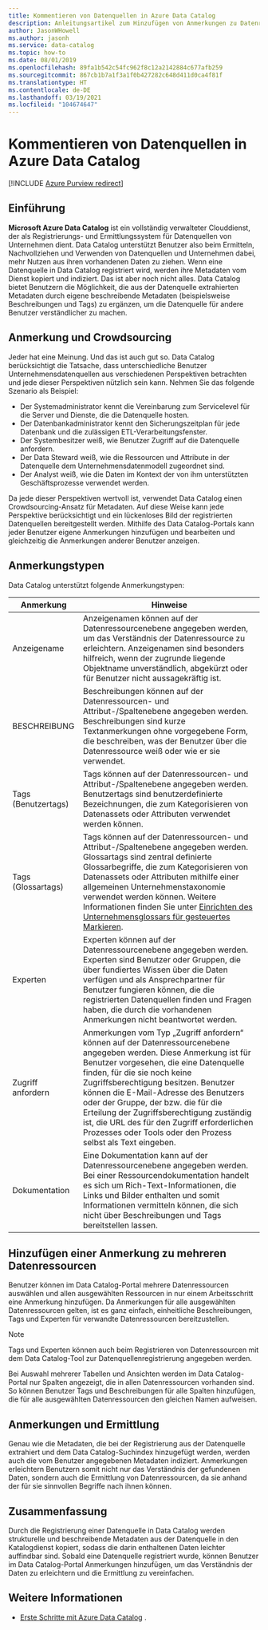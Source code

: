 ```yaml
---
title: Kommentieren von Datenquellen in Azure Data Catalog
description: Anleitungsartikel zum Hinzufügen von Anmerkungen zu Datenressourcen in Azure Data Catalog, einschließlich Anzeigenamen, Tags, Beschreibungen und Experten.
author: JasonWHowell
ms.author: jasonh
ms.service: data-catalog
ms.topic: how-to
ms.date: 08/01/2019
ms.openlocfilehash: 89fa1b542c54fc962f8c12a2142884c677afb259
ms.sourcegitcommit: 867cb1b7a1f3a1f0b427282c648d411d0ca4f81f
ms.translationtype: HT
ms.contentlocale: de-DE
ms.lasthandoff: 03/19/2021
ms.locfileid: "104674647"
---
```

# <a name="how-to-annotate-data-sources-in-azure-data-catalog"></a>Kommentieren von Datenquellen in Azure Data Catalog

[!INCLUDE [Azure Purview redirect](../../includes/data-catalog-use-purview.md)]

## <a name="introduction"></a>Einführung

**Microsoft Azure Data Catalog** ist ein vollständig verwalteter Clouddienst, der als Registrierungs- und Ermittlungssystem für Datenquellen von Unternehmen dient. Data Catalog unterstützt Benutzer also beim Ermitteln, Nachvollziehen und Verwenden von Datenquellen und Unternehmen dabei, mehr Nutzen aus ihren vorhandenen Daten zu ziehen. Wenn eine Datenquelle in Data Catalog registriert wird, werden ihre Metadaten vom Dienst kopiert und indiziert. Das ist aber noch nicht alles. Data Catalog bietet Benutzern die Möglichkeit, die aus der Datenquelle extrahierten Metadaten durch eigene beschreibende Metadaten (beispielsweise Beschreibungen und Tags) zu ergänzen, um die Datenquelle für andere Benutzer verständlicher zu machen.

## <a name="annotation-and-crowdsourcing"></a>Anmerkung und Crowdsourcing
Jeder hat eine Meinung. Und das ist auch gut so.
Data Catalog berücksichtigt die Tatsache, dass unterschiedliche Benutzer Unternehmensdatenquellen aus verschiedenen Perspektiven betrachten und jede dieser Perspektiven nützlich sein kann. Nehmen Sie das folgende Szenario als Beispiel:

* Der Systemadministrator kennt die Vereinbarung zum Servicelevel für die Server und Dienste, die die Datenquelle hosten.
* Der Datenbankadministrator kennt den Sicherungszeitplan für jede Datenbank und die zulässigen ETL-Verarbeitungsfenster.
* Der Systembesitzer weiß, wie Benutzer Zugriff auf die Datenquelle anfordern.
* Der Data Steward weiß, wie die Ressourcen und Attribute in der Datenquelle dem Unternehmensdatenmodell zugeordnet sind.
* Der Analyst weiß, wie die Daten im Kontext der von ihm unterstützten Geschäftsprozesse verwendet werden.

Da jede dieser Perspektiven wertvoll ist, verwendet Data Catalog einen Crowdsourcing-Ansatz für Metadaten. Auf diese Weise kann jede Perspektive berücksichtigt und ein lückenloses Bild der registrierten Datenquellen bereitgestellt werden. Mithilfe des Data Catalog-Portals kann jeder Benutzer eigene Anmerkungen hinzufügen und bearbeiten und gleichzeitig die Anmerkungen anderer Benutzer anzeigen.

## <a name="different-types-of-annotations"></a>Anmerkungstypen
Data Catalog unterstützt folgende Anmerkungstypen:

| Anmerkung | Hinweise |
| --- | --- |
| Anzeigename |Anzeigenamen können auf der Datenressourcenebene angegeben werden, um das Verständnis der Datenressource zu erleichtern. Anzeigenamen sind besonders hilfreich, wenn der zugrunde liegende Objektname unverständlich, abgekürzt oder für Benutzer nicht aussagekräftig ist. |
| BESCHREIBUNG |Beschreibungen können auf der Datenressourcen- und Attribut-/Spaltenebene angegeben werden. Beschreibungen sind kurze Textanmerkungen ohne vorgegebene Form, die beschreiben, was der Benutzer über die Datenressource weiß oder wie er sie verwendet. |
| Tags (Benutzertags) |Tags können auf der Datenressourcen- und Attribut-/Spaltenebene angegeben werden. Benutzertags sind benutzerdefinierte Bezeichnungen, die zum Kategorisieren von Datenassets oder Attributen verwendet werden können. |
| Tags (Glossartags) |Tags können auf der Datenressourcen- und Attribut-/Spaltenebene angegeben werden. Glossartags sind zentral definierte Glossarbegriffe, die zum Kategorisieren von Datenassets oder Attributen mithilfe einer allgemeinen Unternehmenstaxonomie verwendet werden können. Weitere Informationen finden Sie unter [Einrichten des Unternehmensglossars für gesteuertes Markieren](data-catalog-how-to-business-glossary.md). |
| Experten |Experten können auf der Datenressourcenebene angegeben werden. Experten sind Benutzer oder Gruppen, die über fundiertes Wissen über die Daten verfügen und als Ansprechpartner für Benutzer fungieren können, die die registrierten Datenquellen finden und Fragen haben, die durch die vorhandenen Anmerkungen nicht beantwortet werden. |
| Zugriff anfordern |Anmerkungen vom Typ „Zugriff anfordern“ können auf der Datenressourcenebene angegeben werden. Diese Anmerkung ist für Benutzer vorgesehen, die eine Datenquelle finden, für die sie noch keine Zugriffsberechtigung besitzen. Benutzer können die E-Mail-Adresse des Benutzers oder der Gruppe, der bzw. die für die Erteilung der Zugriffsberechtigung zuständig ist, die URL des für den Zugriff erforderlichen Prozesses oder Tools oder den Prozess selbst als Text eingeben. |
| Dokumentation |Eine Dokumentation kann auf der Datenressourcenebene angegeben werden. Bei einer Ressourcendokumentation handelt es sich um Rich-Text-Informationen, die Links und Bilder enthalten und somit Informationen vermitteln können, die sich nicht über Beschreibungen und Tags bereitstellen lassen. |

## <a name="annotating-multiple-assets"></a>Hinzufügen einer Anmerkung zu mehreren Datenressourcen
Benutzer können im Data Catalog-Portal mehrere Datenressourcen auswählen und allen ausgewählten Ressourcen in nur einem Arbeitsschritt eine Anmerkung hinzufügen. Da Anmerkungen für alle ausgewählten Datenressourcen gelten, ist es ganz einfach, einheitliche Beschreibungen, Tags und Experten für verwandte Datenressourcen bereitzustellen.

> [!NOTE]
> Tags und Experten können auch beim Registrieren von Datenressourcen mit dem Data Catalog-Tool zur Datenquellenregistrierung angegeben werden.
>
>

Bei Auswahl mehrerer Tabellen und Ansichten werden im Data Catalog-Portal nur Spalten angezeigt, die in allen Datenressourcen vorhanden sind. So können Benutzer Tags und Beschreibungen für alle Spalten hinzufügen, die für alle ausgewählten Datenressourcen den gleichen Namen aufweisen.

## <a name="annotations-and-discovery"></a>Anmerkungen und Ermittlung
Genau wie die Metadaten, die bei der Registrierung aus der Datenquelle extrahiert und dem Data Catalog-Suchindex hinzugefügt werden, werden auch die vom Benutzer angegebenen Metadaten indiziert. Anmerkungen erleichtern Benutzern somit nicht nur das Verständnis der gefundenen Daten, sondern auch die Ermittlung von Datenressourcen, da sie anhand der für sie sinnvollen Begriffe nach ihnen können.

## <a name="summary"></a>Zusammenfassung
Durch die Registrierung einer Datenquelle in Data Catalog werden strukturelle und beschreibende Metadaten aus der Datenquelle in den Katalogdienst kopiert, sodass die darin enthaltenen Daten leichter auffindbar sind. Sobald eine Datenquelle registriert wurde, können Benutzer im Data Catalog-Portal Anmerkungen hinzufügen, um das Verständnis der Daten zu erleichtern und die Ermittlung zu vereinfachen.

## <a name="see-also"></a>Weitere Informationen
* [Erste Schritte mit Azure Data Catalog](data-catalog-get-started.md) .
